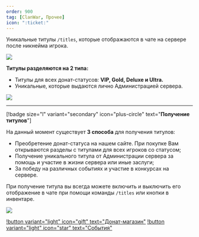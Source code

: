 ```yaml
---
order: 900
tag: [ClanWar, Прочее]
icon: ":ticket:"
---
```

Уникальные титулы `/titles`, которые отображаются в чате на сервере после никнейма игрока.

![](https://imgur.com/vLEmONe.png)

**Титулы разделяются на 2 типа:**

- Титулы для всех донат-статусов: **VIP, Gold, Deluxe и Ultra.**
- Уникальные, которые выдаются лично Администрацией сервера.

![](https://imgur.com/xaIu6BN.png)

------------
[!badge size="l" variant="secondary" icon="plus-circle" text="**Получение титулов**"]

На данный момент существует **3 способа** для получения титулов:

- Преобретение донат-статуса на нашем сайте. При покупке Вам открываются разделы с титулами для всех игроков со статусом; 
- Получение уникального титула от Администрации сервера за помощь и участие в жизни сервера или иные заслуги;
- За победу на различных событиях и участие в конкурсах на сервере.

При получение титула вы всегда можете включить и выключить его отображение в чате при помощи команды `/titles` или кнопки в инвентаре.

![](https://imgur.com/xJJo3ln.png)

[!button variant="light" icon="gift" text="Донат-магазин"](https://warmine.ru//go/shop/s.6) 
[!button variant="light" icon="star" text="События"](https://wiki.warmine.ru/minigames/clanwar/события/основное/) 
